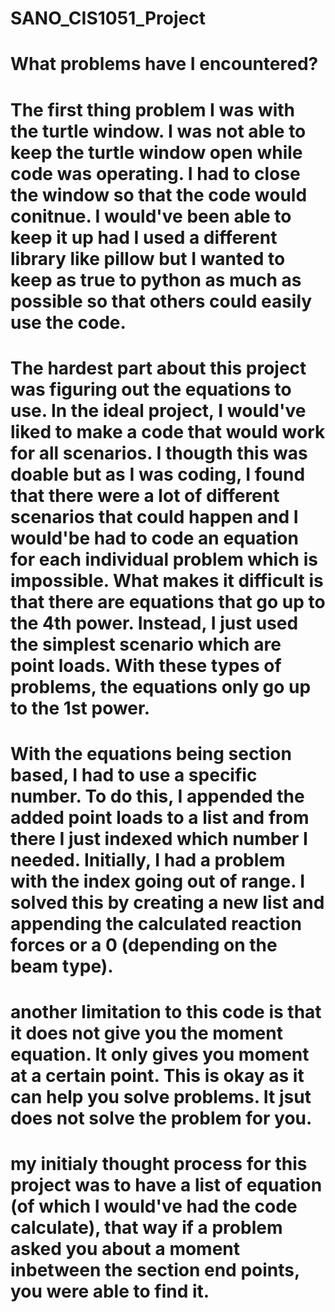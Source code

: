 # SANO_CIS1051_Project
# What problems have I encountered?
# The first thing problem I was with the turtle window. I was not able to keep the turtle window open while code was operating. I had to close the window so that the code would conitnue. I would've been able to keep it up had I used a different library like pillow but I wanted to keep as true to python as much as possible so that others could easily use the code.

# The hardest part about this project was figuring out the equations to use. In the ideal project, I would've liked to make a code that would work for all scenarios. I thougth this was doable but as I was coding, I found that there were a lot of different scenarios that could happen and I would'be had to code an equation for each individual problem which is impossible. What makes it difficult is that there are equations that go up to the 4th power. Instead, I just used the simplest scenario which are point loads. With these types of problems, the equations only go up to the 1st power.

# With the equations being section based, I had to use a specific number. To do this, I appended the added point loads to a list and from there I just indexed which number I needed. Initially, I had a problem with the index going out of range. I solved this by creating a new list and appending the calculated reaction forces or a 0 (depending on the beam type). 

# another limitation to this code is that it does not give you the moment equation. It only gives you moment at a certain point. This is okay as it can help you solve problems. It jsut does not solve the problem for you.  

# my initialy thought process for this project was to have a list of equation (of which I would've had the code calculate), that way if a problem asked you about a moment inbetween the section end points, you were able to find it. 
